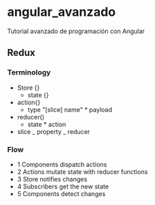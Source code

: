 # angular_avanzado

Tutorial avanzado de programación con Angular

## Redux

### Terminology

* Store {}
  * state {}
* action{}
  * type "[slice] name" \* payload
* reducer()
  * state \* action
* slice
  _ property
  _ reducer

### Flow

* 1 Components dispatch actions
* 2 Actions mutate state with reducer functions
* 3 Store notifies changes
* 4 Subscribers get the new state
* 5 Components detect changes
